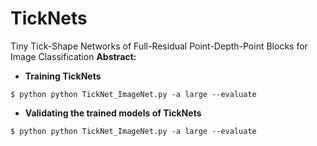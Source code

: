 # TickNets
Tiny Tick-Shape Networks of Full-Residual Point-Depth-Point Blocks for Image Classification
**Abstract:**


* **Training TickNets**

```
$ python python TickNet_ImageNet.py -a large --evaluate 
```
* **Validating the trained models of TickNets**
```
$ python python TickNet_ImageNet.py -a large --evaluate 
```
